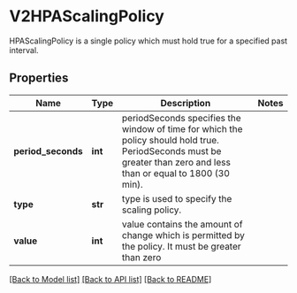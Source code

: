 # V2HPAScalingPolicy

HPAScalingPolicy is a single policy which must hold true for a specified past interval.
## Properties
Name | Type | Description | Notes
------------ | ------------- | ------------- | -------------
**period_seconds** | **int** | periodSeconds specifies the window of time for which the policy should hold true. PeriodSeconds must be greater than zero and less than or equal to 1800 (30 min). | 
**type** | **str** | type is used to specify the scaling policy. | 
**value** | **int** | value contains the amount of change which is permitted by the policy. It must be greater than zero | 

[[Back to Model list]](../README.md#documentation-for-models) [[Back to API list]](../README.md#documentation-for-api-endpoints) [[Back to README]](../README.md)


